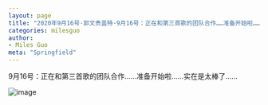 ```yaml
---
layout: page
title: "2020年9月16号·郭文贵盖特·9月16号：正在和第三首歌的团队合作……准备开始啦……实在是太棒了…… "
categories: milesguo
author:
- Miles Guo
meta: "Springfield"
---
```


9月16号：正在和第三首歌的团队合作……准备开始啦……实在是太棒了…… 

![image](../../../../image/milesguo/2020_09_17_Miles_Guo_Getter_8.jpg)
